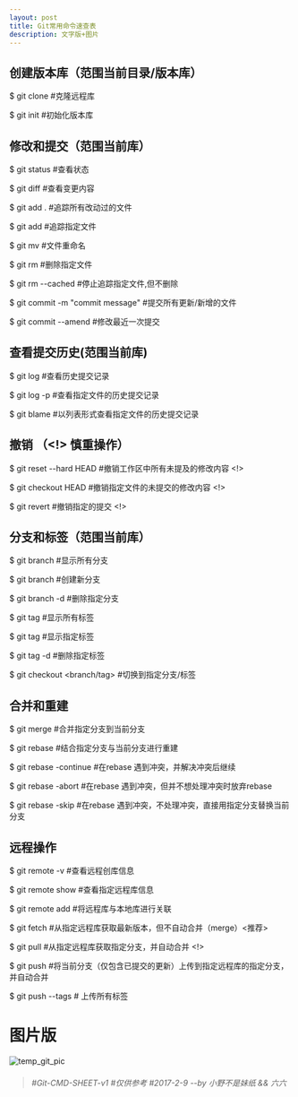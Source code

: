 ```yaml
---
layout: post
title: Git常用命令速查表
description: 文字版+图片
---
```


## 创建版本库（范围当前目录/版本库）

$ git clone <url>    #克隆远程库

$ git init           #初始化版本库  

## 修改和提交（范围当前库）

$ git status              #查看状态   

$ git diff                #查看变更内容   

$ git add .               #追踪所有改动过的文件  

$ git add <file>          #追踪指定文件   

$ git mv <old> <new>      #文件重命名  

$ git rm <file>           #删除指定文件  

$ git rm --cached <file>  #停止追踪指定文件,但不删除  

$ git commit -m "commit message"   #提交所有更新/新增的文件  

$ git commit --amend      #修改最近一次提交  

## 查看提交历史(范围当前库)

$ git log                 #查看历史提交记录   

$ git log -p <file>       #查看指定文件的历史提交记录  

$ git blame <file>        #以列表形式查看指定文件的历史提交记录  

## 撤销 （<!> 慎重操作） 

$ git reset --hard HEAD    #撤销工作区中所有未提及的修改内容 <!>  

$ git checkout HEAD <file> #撤销指定文件的未提交的修改内容 <!>  

$ git revert <commit>      #撤销指定的提交 <!>  

## 分支和标签（范围当前库）

$ git branch                #显示所有分支  

$ git branch <new-branch>   #创建新分支  

$ git branch -d <branch>    #删除指定分支  

$ git tag                   #显示所有标签  

$ git tag <tag>             #显示指定标签  

$ git tag -d <tag>          #删除指定标签  

$ git checkout <branch/tag> #切换到指定分支/标签  

## 合并和重建

$ git merge <branch>    #合并指定分支到当前分支  

$ git rebase <branch>   #结合指定分支与当前分支进行重建  

$ git rebase -continue  #在rebase <branch>遇到冲突，并解决冲突后继续  

$ git rebase -abort     #在rebase <branch>遇到冲突，但并不想处理冲突时放弃rebase  

$ git rebase -skip      #在rebase <branch>遇到冲突，不处理冲突，直接用指定分支替换当前分支  

## 远程操作

$ git remote -v                  #查看远程创库信息		

$ git remote show <remote>       #查看指定远程库信息  

$ git remote add <remote> <url>  #将远程库与本地库进行关联  

$ git fetch <remote>             #从指定远程库获取最新版本，但不自动合并（merge）<推荐>  

$ git pull <remote> <branch>     #从指定远程库获取指定分支，并自动合并 <!>  

$ git push <remote> <branch>     #将当前分支（仅包含已提交的更新）上传到指定远程库的指定分支，并自动合并   

$ git push --tags                # 上传所有标签  


# 图片版
![temp_git_pic](http://lament-wy.com/assets/images/gitcmd0.jpg "临时借用")



> ######  #Git-CMD-SHEET-v1       #仅供参考       #2017-2-9   --by 小野不是妹纸 && 六六
